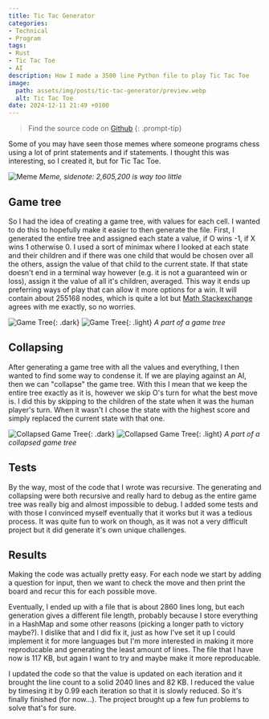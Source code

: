 ```yaml
---
title: Tic Tac Generator
categories:
- Technical
- Program
tags:
- Rust
- Tic Tac Toe
- AI
description: How I made a 3500 line Python file to play Tic Tac Toe
image:
  path: assets/img/posts/tic-tac-generator/preview.webp
  alt: Tic Tac Toe
date: 2024-12-11 21:49 +0100
---
```

> Find the source code on [Github](https://github.com/ProfessorQu/tic-tac-gen)
{: .prompt-tip}

Some of you may have seen those memes where someone programs chess using a lot of print statements and if statements. I thought this was interesting, so I created it, but for Tic Tac Toe.

![Meme](/assets/img/posts/tic-tac-generator/meme.jpeg)
_Meme, sidenote: 2,605,200 is way too little_

## Game tree

So I had the idea of creating a game tree, with values for each cell. I wanted to do this to hopefully make it easier to then generate the file. First, I generated the entire tree and assigned each state a value, if O wins -1, if X wins 1 otherwise 0. I used a sort of minimax where I looked at each state and their children and if there was one child that would be chosen over all the others, assign the value of that child to the current state. If that state doesn't end in a terminal way however (e.g. it is not a guaranteed win or loss), assign it the value of all it's children, averaged. This way it ends up preferring ways of play that can allow it more options for a win. It will contain about 255168 nodes, which is quite a lot but [Math Stackexchange](https://math.stackexchange.com/questions/269066/game-combinations-of-tic-tac-toe) agrees with me exactly, so no worries.

![Game Tree](/assets/img/posts/tic-tac-generator/game_tree.png){: .dark}
![Game Tree](/assets/img/posts/tic-tac-generator/game_tree_light.png){: .light}
_A part of a game tree_

## Collapsing

After generating a game tree with all the values and everything, I then wanted to find some way to condense it. If we are playing against an AI, then we can "collapse" the game tree. With this I mean that we keep the entire tree exactly as it is, however we skip O's turn for what the best move is. I did this by skipping to the children of the state when it was the human player's turn. When it wasn't I chose the state with the highest score and simply replaced the current state with that one.

![Collapsed Game Tree](/assets/img/posts/tic-tac-generator/collapsed_game_tree.png){: .dark}
![Collapsed Game Tree](/assets/img/posts/tic-tac-generator/collapsed_game_tree_light.png){: .light}
_A part of a collapsed game tree_

## Tests
By the way, most of the code that I wrote was recursive. The generating and collapsing were both recursive and really hard to debug as the entire game tree was really big and almost impossible to debug. I added some tests and with those I convinced myself eventually that it works but it was a tedious process. It was quite fun to work on though, as it was not a very difficult project but it did generate it's own unique challenges.

## Results
Making the code was actually pretty easy. For each node we start by adding a question for input, then we want to check the move and then print the board and recur this for each possible move.

Eventually, I ended up with a file that is about 2860 lines long, but each generation gives a different file length, probably because I store everything in a HashMap and some other reasons (picking a longer path to victory maybe?). I dislike that and I did fix it, just as how I've set it up I could implement it for more languages but I'm more interested in making it more reproducable and generating the least amount of lines. The file that I have now is 117 KB, but again I want to try and maybe make it more reproducable.

I updated the code so that the value is updated on each iteration and it brought the line count to a solid 2040 lines and 82 KB. I reduced the value by timesing it by 0.99 each iteration so that it is slowly reduced. So it's finally finished (for now...). The project brought up a few fun problems to solve that's for sure.
